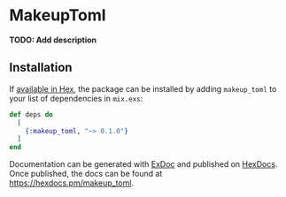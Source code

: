 # MakeupToml

**TODO: Add description**

## Installation

If [available in Hex](https://hex.pm/docs/publish), the package can be installed
by adding `makeup_toml` to your list of dependencies in `mix.exs`:

```elixir
def deps do
  [
    {:makeup_toml, "~> 0.1.0"}
  ]
end
```

Documentation can be generated with [ExDoc](https://github.com/elixir-lang/ex_doc)
and published on [HexDocs](https://hexdocs.pm). Once published, the docs can
be found at <https://hexdocs.pm/makeup_toml>.

